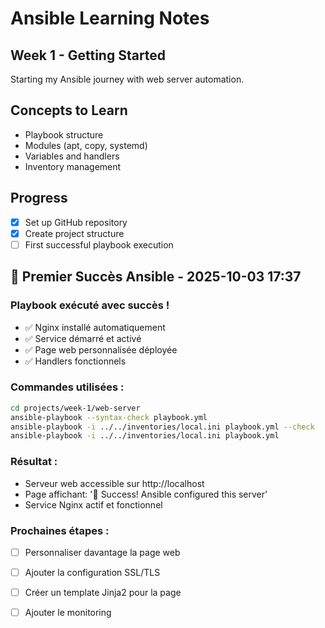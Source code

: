 # Ansible Learning Notes

## Week 1 - Getting Started
Starting my Ansible journey with web server automation.

## Concepts to Learn
- Playbook structure
- Modules (apt, copy, systemd)
- Variables and handlers
- Inventory management

## Progress
- [x] Set up GitHub repository
- [x] Create project structure
- [ ] First successful playbook execution

## 🎉 Premier Succès Ansible - 2025-10-03 17:37

### Playbook exécuté avec succès !
- ✅ Nginx installé automatiquement
- ✅ Service démarré et activé
- ✅ Page web personnalisée déployée
- ✅ Handlers fonctionnels

### Commandes utilisées :
```bash
cd projects/week-1/web-server
ansible-playbook --syntax-check playbook.yml
ansible-playbook -i ../../inventories/local.ini playbook.yml --check
ansible-playbook -i ../../inventories/local.ini playbook.yml
```

### Résultat :
- Serveur web accessible sur http://localhost
- Page affichant: '🚀 Success! Ansible configured this server'
- Service Nginx actif et fonctionnel

### Prochaines étapes :
- [ ] Personnaliser davantage la page web
- [ ] Ajouter la configuration SSL/TLS
- [ ] Créer un template Jinja2 pour la page
- [ ] Ajouter le monitoring

